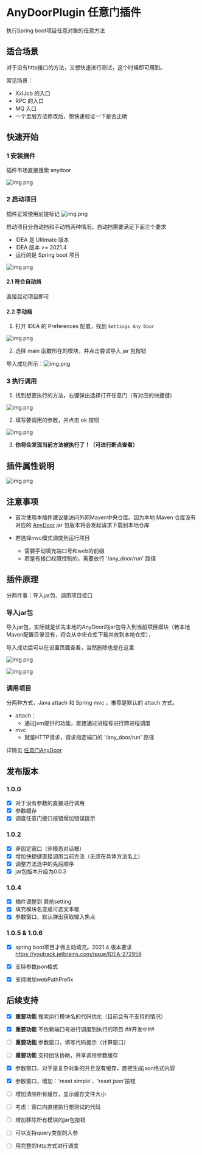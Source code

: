 # AnyDoorPlugin 任意门插件

执行Spring boot项目任意对象的任意方法

## 适合场景
对于没有http接口的方法，又想快速进行测试，这个时候即可用到。

常见场景：
- XxlJob 的入口
- RPC 的入口
- MQ 入口
- 一个里层方法修改后，想快速验证一下是否正确

## 快速开始
### 1 安装插件
插件市场直接搜索 anydoor 

![img.png](dosc/image/安装插件.png)

### 2 启动项目
插件正常使用前提标记
![img.png](dosc/image/成功启动标记.png)

启动项目分自动挡和手动档两种情况，自动挡需要满足下面三个要求
- IDEA 是 Ultimate 版本
- IDEA 版本 >= 2021.4
- 运行的是 Spring boot 项目

![img.png](dosc/image/Springboot项目配置.png)

#### 2.1 符合自动挡
直接启动项目即可

#### 2.2 手动档
1. 打开 IDEA 的 Preferences 配置，找到 `Settings Any Door` 

![img.png](dosc/image/配置页.png)

2. 选择 main 函数所在的模块，并点击尝试导入 jar 包按钮

导入成功所示：![img.png](dosc/image/导入成功.png)

### 3 执行调用
1. 找到想要执行的方法，右键弹出选择打开任意门（有对应的快捷键）

![img.png](打开任意门.png)

2. 填写要调用的参数，并点击 ok 按钮

![img.png](dosc/image/启动.png)

3. **你将会发现当前方法被执行了！（可进行断点查看）**

## 插件属性说明

![img.png](dosc/image/插件配置说明.png)



## 注意事项
- 首次使用本插件建议能访问外网Maven中央仓库。因为本地 Maven 仓库没有对应的 [AnyDoor](https://github.com/lgp547/any-door) jar 包版本将会发起请求下载到本地仓库

- 若选择mvc模式调度到运行项目
  - 需要手动填充端口号和web的前缀
  - 若是有接口权限控制的，需要放行 '/any_door/run' 路径

## 插件原理
分两件事：导入jar包、调用项目接口
### 导入jar包

导入jar包，实际就是优先本地的AnyDoor的jar包导入到当前项目模块（若本地Maven配置目录没有，将会从中央仓库下载并放到本地仓库），

导入成功后可以在设置页面查看，当然删除也是在这里

![img.png](dosc/image/jar包导入.jpg)

![img.png](dosc/image/插入的maven路径.png)



### 调用项目
分两种方式，Java attach 和 Spring mvc 。推荐是默认的 attach 方式。

- attach：
  - 通过jvm提供的功能，直接通过进程号进行跨进程调度
- mvc
  - 就是HTTP请求，请求指定端口的 '/any_door/run' 路径

详情见 [任意门AnyDoor](https://github.com/lgp547/any-door)



## 发布版本
### 1.0.0
- [x] 对于没有参数的直接进行调用
- [x] 参数缓存
- [x] 调度任意门接口报错增加错误提示

### 1.0.2
- [x] 非固定窗口（非模态对话框）
- [x] 增加快捷键直接调用当前方法（无须在具体方法名上）
- [x] 调整方法选中的先后顺序
- [x] jar包版本升级为0.0.3

### 1.0.4
- [x] 插件调整到 其他setting
- [x] 填充模块名变成可选文本框
- [x] 参数窗口，默认弹出获取输入焦点

### 1.0.5 & 1.0.6
- [x] spring boot项目才做主动填充。2021.4 版本要求 https://youtrack.jetbrains.com/issue/IDEA-272959
- [x] 支持参数json格式
- [x] 支持增加webPathPrefix
  

## 后续支持
- [x] **重要功能** 搜索运行模块名的代码优化（目前会有不支持的情况）
- [x] **重要功能** 不依赖端口号进行调度到执行的项目 ##开发中##
- [ ] **重要功能** 参数窗口，填写代码提示（计算窗口）
- [ ] **重要功能** 支持团队协助，共享调用参数缓存
- [x] 参数窗口，对于是复杂对象的并且没有缓存，直接生成json格式内容
- [x] 参数窗口，增加：'reset simple'、'reset json'按钮
- [ ] 增加清除所有缓存，显示缓存文件大小
- [ ] 考虑：窗口内直接执行想测试的代码
- [ ] 增加移除所有模块的jar包按钮
- [ ] 可以支持query类型的入参
- [ ] 用完整的http方式进行调度


